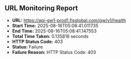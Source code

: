 ## URL Monitoring Report

- **URL:** https://api-gw1-prod1.fisglobal.com/gw/v1/health
- **Start Time:** 2025-08-16T05:08:41.011735
- **End Time:** 2025-08-16T05:08:41.147553
- **Total Time Taken:** 0.135818 seconds
- **HTTP Status Code:** 403
- **Status:** Failure
- **Failure Reason:** HTTP Status Code: 403
